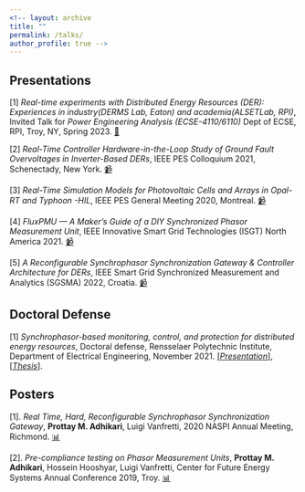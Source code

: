 ```yaml
---
<!-- layout: archive
title: ""
permalink: /talks/
author_profile: true -->
---
```


## Presentations

[1] _Real-time experiments with Distributed Energy Resources (DER): Experiences in industry(DERMS Lab, Eaton) and academia(ALSETLab, RPI)_, Invited Talk for _Power Engineering Analysis (ECSE-4110/6110)_ Dept of ECSE, RPI, Troy, NY, Spring 2023. [📃](https://drive.google.com/file/d/1RsjYqBxokfkOle209xfQZ_OVivMXuyHl/view?usp=sharing)

[2] _Real-Time Controller Hardware-in-the-Loop Study of Ground Fault Overvoltages in Inverter-Based DERs_, IEEE PES Colloquium 2021, Schenectady, New York. [📹](https://www.youtube.com/watch?v=6ypq8IHOLaU)

[3] _Real-Time Simulation Models for Photovoltaic Cells and Arrays in Opal-RT and Typhoon -HIL_, IEEE PES General Meeting 2020, Montreal. [📹](https://www.youtube.com/watch?v=DFS1ahd1cUw)  

[4] _FluxPMU — A Maker’s Guide of a DIY Synchronized Phasor Measurement Unit_, IEEE Innovative Smart Grid Technologies (ISGT) North America 2021. [📹](https://www.youtube.com/watch?v=o2goo4YN2mY) 

[5] _A Reconfigurable Synchrophasor Synchronization Gateway & Controller Architecture for DERs_, IEEE Smart Grid Synchronized Measurement and Analytics (SGSMA) 2022, Croatia. [📹](https://www.youtube.com/watch?v=COrVNv4JyvA)

## Doctoral Defense

[1] _Synchrophasor-based monitoring, control, and protection for distributed energy resources_, Doctoral defense, Rensselaer Polytechnic Institute, Department of Electrical Engineering, November 2021. [[_Presentation_]](https://docs.google.com/presentation/d/1wt4sBumGiaz3mV13HBDf5SwBYuU0oK6T3WXQyBSh8m4/edit?usp=sharing), [[_Thesis_]](https://drive.google.com/file/d/1vQ08UHr3vDnD1u-ahaOLO10oJptPdqi2/view?usp=sharing). 


## Posters

[1]. _Real Time, Hard, Reconfigurable Synchrophasor Synchronization Gateway_,  **Prottay M. Adhikari**,  Luigi Vanfretti, 2020 NASPI Annual Meeting, Richmond. [📊](https://drive.google.com/file/d/1At5gigsPpn_W7By-g3yWQbM_plIemOeW/view)

[2]. _Pre-compliance testing on Phasor Measurement Units_, **Prottay M. Adhikari**, Hossein Hooshyar, Luigi Vanfretti, Center for Future Energy Systems Annual Conference 2019, Troy. [📊](https://drive.google.com/file/d/1xe11xeZ6Q_WPCNvzVD7qs9ltmPqsc8D2/view)
